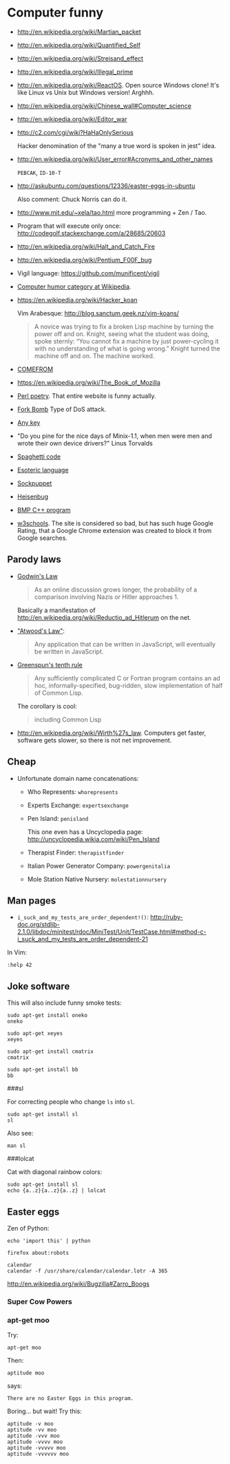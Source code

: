 # Computer funny

-   <http://en.wikipedia.org/wiki/Martian_packet>

-   <http://en.wikipedia.org/wiki/Quantified_Self>

-   <http://en.wikipedia.org/wiki/Streisand_effect>

-   <http://en.wikipedia.org/wiki/Illegal_prime>

-   <http://en.wikipedia.org/wiki/ReactOS>. Open source Windows clone! It's like Linux vs Unix but Windows version! Arghhh.

-   <http://en.wikipedia.org/wiki/Chinese_wall#Computer_science>

-   <http://en.wikipedia.org/wiki/Editor_war>

-   <http://c2.com/cgi/wiki?HaHaOnlySerious>

    Hacker denomination of the "many a true word is spoken in jest" idea.

-   <http://en.wikipedia.org/wiki/User_error#Acronyms_and_other_names>

    `PEBCAK`, `ID-10-T`

-   <http://askubuntu.com/questions/12336/easter-eggs-in-ubuntu>

    Also comment: Chuck Norris can do it.

-   <http://www.mit.edu/~xela/tao.html> more programming + Zen / Tao.

-   Program that will execute only once: <http://codegolf.stackexchange.com/a/28685/20603>

-   <http://en.wikipedia.org/wiki/Halt_and_Catch_Fire>

-   <http://en.wikipedia.org/wiki/Pentium_F00F_bug>

-   Vigil language: <https://github.com/munificent/vigil>

-   [Computer humor category at Wikipedia](https://en.wikipedia.org/wiki/Category:Computer_humor).

-   <https://en.wikipedia.org/wiki/Hacker_koan>

    Vim Arabesque: http://blog.sanctum.geek.nz/vim-koans/

    > A novice was trying to fix a broken Lisp machine by turning the power off and on.
    > Knight, seeing what the student was doing, spoke sternly: “You cannot fix a machine by just power-cycling it with no understanding of what is going wrong.”
    > Knight turned the machine off and on.
    > The machine worked.

-   [COMEFROM](https://en.wikipedia.org/wiki/COMEFROM)

-   <https://en.wikipedia.org/wiki/The_Book_of_Mozilla>

-   [Perl poetry](http://www.perlmonks.org/?node=Perl%20Poetry). That entire website is funny actually.

-   [Fork Bomb](http://en.wikipedia.org/wiki/Fork_bomb) Type of DoS attack.

-   [Any key](http://en.wikipedia.org/wiki/Any_key)

-   "Do you pine for the nice days of Minix-1.1, when men were men and wrote their own device drivers?" Linus Torvalds

-   [Spaghetti code](http://en.wikipedia.org/wiki/Spaghetti_code)

-   [Esoteric language](http://en.wikipedia.org/wiki/Esoteric_programming_language)

-   [Sockpuppet](http://en.wikipedia.org/wiki/Sockpuppet_%28Internet%29)

-   [Heisenbug](http://en.wikipedia.org/wiki/heisenbug)

-   [BMP C++ program](http://stackoverflow.com/a/5509538/895245)

-   [w3schools](https://chrome.google.com/webstore/detail/w3schools-hider/igiahejkpbnbnekdaefddmdceocmjpll). The site is considered so bad, but has such huge Google Rating, that a Google Chrome extension was created to block it from Google searches.

## Parody laws

-   [Godwin's Law](http://en.wikipedia.org/wiki/Godwin%27s_law)

    > As an online discussion grows longer, the probability of a comparison involving Nazis or Hitler approaches 1.

    Basically a manifestation of <http://en.wikipedia.org/wiki/Reductio_ad_Hitlerum> on the net.

-   ["Atwood's Law"](http://blog.codinghorror.com/the-principle-of-least-power/):

    > Any application that can be written in JavaScript, will eventually be written in JavaScript.

-   [Greenspun's tenth rule](http://en.wikipedia.org/wiki/Greenspun%27s_tenth_rule)

    > Any sufficiently complicated C or Fortran program contains an ad hoc,
    > informally-specified, bug-ridden, slow implementation of half of Common Lisp.

    The corollary is cool:

    > including Common Lisp

-   <http://en.wikipedia.org/wiki/Wirth%27s_law>. Computers get faster, software gets slower, so there is not net improvement.

## Cheap

-   Unfortunate domain name concatenations:

    -   Who Represents:                  `whorepresents`

    -   Experts Exchange:                `expertsexchange`

    -   Pen Island:                      `penisland`

        This one even has a Uncyclopedia page: <http://uncyclopedia.wikia.com/wiki/Pen_Island>

    -   Therapist Finder:                `therapistfinder`

    -   Italian Power Generator Company: `powergenitalia`

    -   Mole Station Native Nursery:     `molestationnursery`

## Man pages

-   `i_suck_and_my_tests_are_order_dependent!()`: <http://ruby-doc.org/stdlib-2.1.0/libdoc/minitest/rdoc/MiniTest/Unit/TestCase.html#method-c-i_suck_and_my_tests_are_order_dependent-21>

In Vim:

    :help 42

## Joke software

This will also include funny smoke tests:

    sudo apt-get install oneko
    oneko

    sudo apt-get xeyes
    xeyes

    sudo apt-get install cmatrix
    cmatrix

    sudo apt-get install bb
    bb

###sl

For correcting people who change `ls` into `sl`.

    sudo apt-get install sl
    sl

Also see:

    man sl

###lolcat

Cat with diagonal rainbow colors:

    sudo apt-get install sl
    echo {a..z}{a..z}{a..z} | lolcat

## Easter eggs

Zen of Python:

    echo 'import this' | python

    firefox about:robots

    calendar
    calendar -f /usr/share/calendar/calendar.lotr -A 365

<http://en.wikipedia.org/wiki/Bugzilla#Zarro_Boogs>

### Super Cow Powers

### apt-get moo

Try:

    apt-get moo

Then:

    aptitude moo

says:

    There are no Easter Eggs in this program.

Boring... but wait! Try this:

    aptitude -v moo
    aptitude -vv moo
    aptitude -vvv moo
    aptitude -vvvv moo
    aptitude -vvvvv moo
    aptitude -vvvvvv moo
